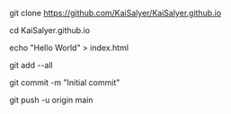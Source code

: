 git clone <https://github.com/KaiSalyer/KaiSalyer.github.io>

cd KaiSalyer.github.io

echo "Hello World" > index.html

git add --all

git commit -m "Initial commit"

git push -u origin main
